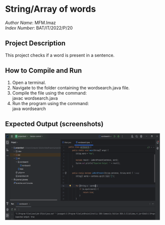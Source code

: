 # String/Array of words

*Author Name*: MFM.Imaz  
*Index Number*: BAT/IT/2022/P/20 

## Project Description
This project checks if a word is present in a sentence.

## How to Compile and Run
1. Open a terminal.
2. Navigate to the folder containing the wordsearch.java file.
3. Compile the file using the command:  
   javac wordsearch.java
4. Run the program using the command:  
   java wordsearch

## Expected Output (screenshots)
![Alt text](https://github.com/ImazFazey/HNDIT-DSA-FP-20-wordsearch/blob/main/screenshot1.png?raw=true)
